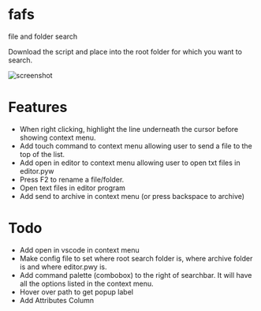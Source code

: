 # fafs
file and folder search

Download the script and place into the root folder for which you want to search.

![screenshot](https://github.com/classicfoo/fafs/assets/20607431/fdb6034b-5db6-4c65-bccc-de4ada5453fc)

# Features
- When right clicking, highlight the line underneath the cursor before showing context menu.
- Add touch command to context menu allowing user to send a file to the top of the list.
- Add open in editor to context menu allowing user to open txt files in editor.pyw
- Press F2 to rename a file/folder.
- Open text files in editor program
- Add send to archive in context menu (or press backspace to archive)


# Todo
- Add open in vscode in context menu
- Make config file to set where root search folder is, where archive folder is and where editor.pwy is. 
- Add command palette (combobox) to the right of searchbar. It will have all the options listed in the context menu.
- Hover over path to get popup label
- Add Attributes Column
